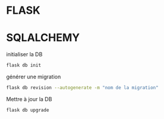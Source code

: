 # FLASK

# SQLALCHEMY
initialiser la DB
```bash
flask db init
```

générer une migration
```bash
flask db revision --autogenerate -m "nom de la migration"
```

Mettre à jour la DB 
```bash
flask db upgrade
```